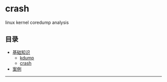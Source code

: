 # crash
linux kernel coredump analysis

## 目录



* [基础知识](docs/基础知识.md)
  * [kdump](docs/基础知识/kdump.md)
  * [crash](docs/基础知识/crash.md)
* [案例](docs/案例.md)
























---
